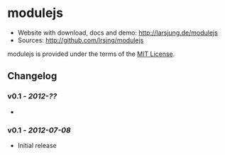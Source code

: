 # modulejs

* Website with download, docs and demo: <http://larsjung.de/modulejs>
* Sources: <http://github.com/lrsjng/modulejs>

modulejs is provided under the terms of the [MIT License](http://github.com/lrsjng/modulejs/blob/master/LICENSE.txt).


## Changelog


### v0.1 - *2012-??*

*


### v0.1 - *2012-07-08*

* Initial release
